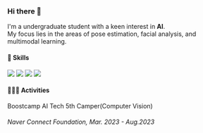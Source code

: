 ### Hi there 👋

<!--
**oktaylor/oktaylor** is a ✨ _special_ ✨ repository because its `README.md` (this file) appears on your GitHub profile.

Here are some ideas to get you started:

- 🔭 I’m currently working on ...
- 🌱 I’m currently learning ...
- 👯 I’m looking to collaborate on ...
- 🤔 I’m looking for help with ...
- 💬 Ask me about ...
- 📫 How to reach me: ...
- 😄 Pronouns: ...
- ⚡ Fun fact: ...
-->

I'm a undergraduate student with a keen interest in **AI**.  
My focus lies in the areas of pose estimation, facial analysis, and multimodal learning.


#### 🧰 Skills

<img src="https://img.shields.io/badge/Python-3776AB?style=flat-square&logo=Python&logoColor=white"/></a>
<img src="https://img.shields.io/badge/PyTorch-EE4C2C?style=flat-square&logo=PyTorch&logoColor=white"/></a>
<img src="https://img.shields.io/badge/Jupyter-F37626?style=flat-square&logo=jupyter&logoColor=white"/></a>
<img src="https://img.shields.io/badge/Git-F05032?style=flat-square&logo=git&logoColor=white"/></a>

#### 👩🏻‍💻 Activities
Boostcamp AI Tech 5th Camper(Computer Vision)
###### *Naver Connect Foundation, Mar. 2023 - Aug.2023*
